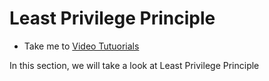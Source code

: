 # Least Privilege Principle
  - Take me to [Video Tutuorials](https://kodekloud.com/courses/1378608/lectures/31704429)
  
In this section, we will take a look at Least Privilege Principle

